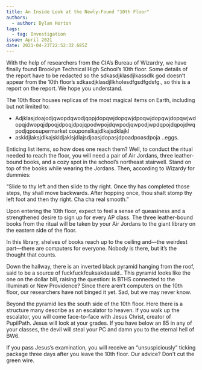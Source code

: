 ```yaml
---
title: An Inside Look at the Newly-Found "10th Floor"
authors:
  - author: Dylan Horton
tags:
  - tag: Investigation
issue: April 2021
date: 2021-04-23T22:52:32.685Z
---
```

With the help of researchers from the CIA’s Bureau of Wizardry, we have finally found Brooklyn Technical High School’s 10th floor. Some details of the report have to be redacted so the <span class="blacked-out">sdkasdjklasdjlkassdlk</span> god doesn’t appear from the 10th floor’s <span class="blacked-out">sdkasdjklasdjllk</span>hole<span class="blacked-out">sdfgsdfgdsfg.</span>, so this is a report on the report. We hope you understand.

The 10th floor houses replicas of the most magical items on Earth, including but not limited to:

* <span class="blacked-out">Adjklasjdoajodjqwopdqwodjqopjdopqwjdopqwjdpoqwjdopqwjdopqwjwdopqjdwopqjdpoqjdpoqjdpojqpodwpojdqwpodjqwpodjwpdqpojdqpojdwqpodjqpo</span>supermarket coupon<span class="blacked-out">slkajdlkajsdklajkl</span>
* <span class="blacked-out">askldjlaksjdlkajskldjaklsjdlajsdjoasjdopasjdpoadpoasdpoja ..</span>eggs.

Enticing list items, so how does one reach them? Well, to conduct the ritual needed to reach the floor, you will need a pair of Air Jordans, three leather-bound books, and a cozy spot in the school’s northeast stairwell. Stand on top of the books while wearing the Jordans. Then, according to Wizardy for dummies:

“Slide to thy left and then slide to thy right. Once thy has completed those steps, thy shall move backwards. After hopping once, thou shalt stomp thy left foot and then thy right. Cha cha real smooth.”

Upon entering the 10th floor, expect to feel a sense of queasiness and a strengthened desire to sign up for every AP class. The three leather-bound books from the ritual will be taken by your Air Jordans to the giant library on the eastern side of the floor. 

In this library, shelves of books reach up to the ceiling and—the weirdest part—there are computers for everyone. Nobody is there, but it’s the thought that counts. 

Down the hallway, there is an inverted black pyramid hanging from the roof, said to be a source of <span class="blacked-out">fuckfuckfcuksakdasald.</span>. This pyramid looks like the one on the dollar bill, raising the question: is BTHS connected to the Illuminati or <span class="blacked-out">New Providence</span>? Since there aren’t computers on the 10th floor, our researchers have not binged it yet. Sad, but we may never know.

Beyond the pyramid lies the south side of the 10th floor. Here there is a structure many describe as an escalator to heaven. If you walk up the escalator, you will come face-to-face with Jesus Christ, creator of PupilPath. Jesus will look at your grades. If you have below an 85 in any of your classes, the devil will steal your PC and damn you to the eternal hell of BW6. 

If you pass Jesus’s examination, you will receive an “unsuspiciously” ticking package three days after you leave the 10th floor. Our advice? Don't cut the green wire.